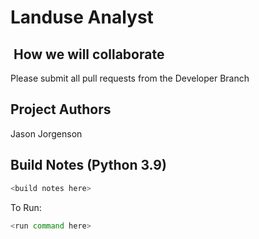 # Landuse Analyst

##  How we will collaborate

Please submit all pull requests from the Developer Branch

## Project Authors

Jason Jorgenson

## Build Notes (Python 3.9)

```BASH
<build notes here>
```

To Run:

```BASH
<run command here>
```
